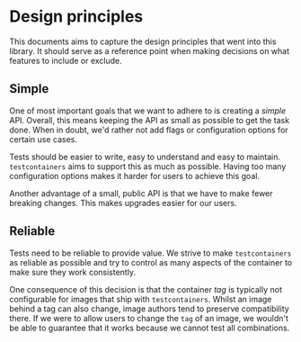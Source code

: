 # Design principles

This documents aims to capture the design principles that went into this library.
It should serve as a reference point when making decisions on what features to include or exclude.

## Simple

One of most important goals that we want to adhere to is creating a _simple_ API.
Overall, this means keeping the API as small as possible to get the task done.
When in doubt, we'd rather not add flags or configuration options for certain use cases.

Tests should be easier to write, easy to understand and easy to maintain.
`testcontainers` aims to support this as much as possible.
Having too many configuration options makes it harder for users to achieve this goal.

Another advantage of a small, public API is that we have to make fewer breaking changes.
This makes upgrades easier for our users.

## Reliable

Tests need to be reliable to provide value.
We strive to make `testcontainers` as reliable as possible and try to control as many aspects of the container to make sure they work consistently.

One consequence of this decision is that the container _tag_ is typically not configurable for images that ship with `testcontainers`.
Whilst an image behind a tag can also change, image authors tend to preserve compatibility there.
If we were to allow users to change the `tag` of an image, we wouldn't be able to guarantee that it works because we cannot test all combinations.
